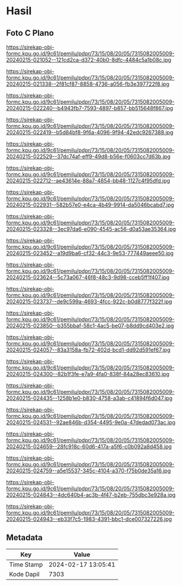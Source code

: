# Hasil

## Foto C Plano

https://sirekap-obj-formc.kpu.go.id/9c61/pemilu/pdpr/73/15/08/20/05/7315082005009-20240215-021052--121cd2ca-d372-40b0-8dfc-4484c5a1b08c.jpg

https://sirekap-obj-formc.kpu.go.id/9c61/pemilu/pdpr/73/15/08/20/05/7315082005009-20240215-021338--2f81cf87-8858-4736-a056-fb3e397722f8.jpg

https://sirekap-obj-formc.kpu.go.id/9c61/pemilu/pdpr/73/15/08/20/05/7315082005009-20240215-022240--b4943fb7-7593-4897-b857-bb515648f867.jpg

https://sirekap-obj-formc.kpu.go.id/9c61/pemilu/pdpr/73/15/08/20/05/7315082005009-20240215-022419--b5d84bf8-9f6a-4096-9f94-42edc9267388.jpg

https://sirekap-obj-formc.kpu.go.id/9c61/pemilu/pdpr/73/15/08/20/05/7315082005009-20240215-022529--37dc74af-eff9-49d8-b56e-f0603cc7d63b.jpg

https://sirekap-obj-formc.kpu.go.id/9c61/pemilu/pdpr/73/15/08/20/05/7315082005009-20240215-022712--ae43614e-88a7-4854-bb48-1127c4f95dfd.jpg

https://sirekap-obj-formc.kpu.go.id/9c61/pemilu/pdpr/73/15/08/20/05/7315082005009-20240215-022931--582b57e0-e4ca-4b49-9914-da5046bcabd7.jpg

https://sirekap-obj-formc.kpu.go.id/9c61/pemilu/pdpr/73/15/08/20/05/7315082005009-20240215-023328--3ec97da6-e090-4545-ac56-d0a53ae35364.jpg

https://sirekap-obj-formc.kpu.go.id/9c61/pemilu/pdpr/73/15/08/20/05/7315082005009-20240215-023452--a19d9ba6-cf32-44c3-9e53-777449aeee50.jpg

https://sirekap-obj-formc.kpu.go.id/9c61/pemilu/pdpr/73/15/08/20/05/7315082005009-20240215-023624--5c73a067-46f8-48c3-9d98-cceb5ff1f407.jpg

https://sirekap-obj-formc.kpu.go.id/9c61/pemilu/pdpr/73/15/08/20/05/7315082005009-20240215-023737--de9c599a-4693-4fcc-922c-b0d8777f322f.jpg

https://sirekap-obj-formc.kpu.go.id/9c61/pemilu/pdpr/73/15/08/20/05/7315082005009-20240215-023850--b355bbaf-58c1-4ac5-be07-b8dd9cd403e2.jpg

https://sirekap-obj-formc.kpu.go.id/9c61/pemilu/pdpr/73/15/08/20/05/7315082005009-20240215-024057--83a3158a-fb72-402d-bcd1-dd92d591ef67.jpg

https://sirekap-obj-formc.kpu.go.id/9c61/pemilu/pdpr/73/15/08/20/05/7315082005009-20240215-024300--82b1f3fe-e7a9-4fa0-838f-84a28ec83610.jpg

https://sirekap-obj-formc.kpu.go.id/9c61/pemilu/pdpr/73/15/08/20/05/7315082005009-20240215-024435--1258b1e0-b830-4758-a3ab-c41894f6d047.jpg

https://sirekap-obj-formc.kpu.go.id/9c61/pemilu/pdpr/73/15/08/20/05/7315082005009-20240215-024531--92ae846b-d354-4495-9e0a-47dedad073ac.jpg

https://sirekap-obj-formc.kpu.go.id/9c61/pemilu/pdpr/73/15/08/20/05/7315082005009-20240215-024659--28fc918c-60d6-417a-a5f6-c0b092a8d458.jpg

https://sirekap-obj-formc.kpu.go.id/9c61/pemilu/pdpr/73/15/08/20/05/7315082005009-20240215-024759--a5e15537-345c-4104-a370-f75b0de35a16.jpg

https://sirekap-obj-formc.kpu.go.id/9c61/pemilu/pdpr/73/15/08/20/05/7315082005009-20240215-024843--4dc640b4-ac3b-4f47-b2eb-755dbc3e928a.jpg

https://sirekap-obj-formc.kpu.go.id/9c61/pemilu/pdpr/73/15/08/20/05/7315082005009-20240215-024943--eb33f7c5-1983-4391-bbc1-dce007327226.jpg


## Metadata

| Key        | Value               |
| ---------- | ------------------- |
| Time Stamp | 2024-02-17 13:05:41 |
| Kode Dapil | 7303                |



